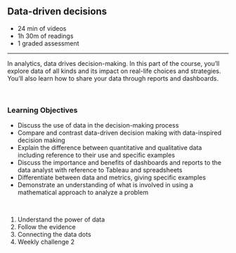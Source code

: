 ## Data-driven decisions 

- 24 min of videos
- 1h 30m of readings
- 1 graded assessment

<hr>

In analytics, data drives decision-making. In this part of the course, you’ll explore data of all kinds and its impact on real-life choices and strategies. You’ll also learn how to share your data through reports and dashboards.

<br>

### Learning Objectives

- Discuss the use of data in the decision-making process
- Compare and contrast data-driven decision making with data-inspired decision making
- Explain the difference between quantitative and qualitative data including reference to their use and specific examples
- Discuss the importance and benefits of dashboards and reports to the data analyst with reference to Tableau and spreadsheets
- Differentiate between data and metrics, giving specific examples
- Demonstrate an understanding of what is involved in using a mathematical approach to analyze a problem

<br>

1. Understand the power of data
2. Follow the evidence
3. Connecting the data dots
4. Weekly challenge 2
